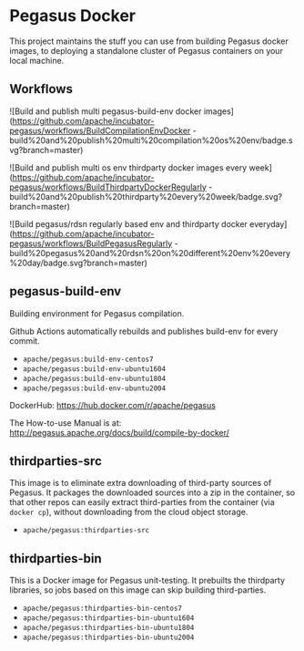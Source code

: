 <!--
Licensed to the Apache Software Foundation (ASF) under one
or more contributor license agreements.  See the NOTICE file
distributed with this work for additional information
regarding copyright ownership.  The ASF licenses this file
to you under the Apache License, Version 2.0 (the
"License"); you may not use this file except in compliance
with the License.  You may obtain a copy of the License at

  http://www.apache.org/licenses/LICENSE-2.0

Unless required by applicable law or agreed to in writing,
software distributed under the License is distributed on an
"AS IS" BASIS, WITHOUT WARRANTIES OR CONDITIONS OF ANY
KIND, either express or implied.  See the License for the
specific language governing permissions and limitations
under the License.
-->
# Pegasus Docker

This project maintains the stuff you can use from building Pegasus docker images,
to deploying a standalone cluster of Pegasus containers on your local machine.

## Workflows

![Build and publish multi pegasus-build-env docker images](https://github.com/apache/incubator-pegasus/workflows/BuildCompilationEnvDocker - build%20and%20publish%20multi%20compilation%20os%20env/badge.svg?branch=master)

![Build and publish multi os env thirdparty docker images every week](https://github.com/apache/incubator-pegasus/workflows/BuildThirdpartyDockerRegularly - build%20and%20publish%20thirdparty%20every%20week/badge.svg?branch=master)

![Build pegasus/rdsn regularly based env and thirdparty docker everyday](https://github.com/apache/incubator-pegasus/workflows/BuildPegasusRegularly - build%20pegasus%20and%20rdsn%20on%20different%20env%20every%20day/badge.svg?branch=master)

## pegasus-build-env

Building environment for Pegasus compilation.

Github Actions automatically rebuilds and publishes build-env for every commit.

- `apache/pegasus:build-env-centos7`
- `apache/pegasus:build-env-ubuntu1604`
- `apache/pegasus:build-env-ubuntu1804`
- `apache/pegasus:build-env-ubuntu2004`

DockerHub: https://hub.docker.com/r/apache/pegasus

The How-to-use Manual is at: http://pegasus.apache.org/docs/build/compile-by-docker/

## thirdparties-src

This image is to eliminate extra downloading of third-party sources of Pegasus.
It packages the downloaded sources into a zip in the container, so that
other repos can easily extract third-parties from the container (via `docker cp`),
without downloading from the cloud object storage.

- `apache/pegasus:thirdparties-src`

## thirdparties-bin

This is a Docker image for Pegasus unit-testing. It prebuilts the thirdparty libraries,
so jobs based on this image can skip building third-parties.

- `apache/pegasus:thirdparties-bin-centos7`
- `apache/pegasus:thirdparties-bin-ubuntu1604`
- `apache/pegasus:thirdparties-bin-ubuntu1804`
- `apache/pegasus:thirdparties-bin-ubuntu2004`
